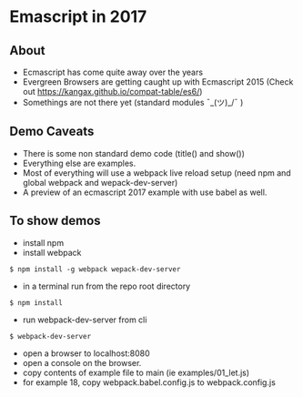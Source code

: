 # Emascript in 2017

## About
* Ecmascript has come quite away over the years
* Evergreen Browsers are getting caught up with Ecmascript 2015 (Check out https://kangax.github.io/compat-table/es6/)
* Somethings are not there yet (standard modules ¯\_(ツ)_/¯ )

## Demo Caveats
* There is some non standard demo code (title() and show())
* Everything else are examples.
* Most of everything will use a webpack live reload setup (need npm and global webpack and wepack-dev-server)
* A preview of an ecmascript 2017 example with use babel as well.

## To show demos
* install npm
* install webpack
```
$ npm install -g webpack wepack-dev-server
```

* in a terminal run from the repo root directory

```
$ npm install
```

* run webpack-dev-server from cli

```
$ webpack-dev-server
```

* open a browser to localhost:8080
* open a console on the browser.
* copy contents of example file to main (ie examples/01_let.js)
* for example 18, copy webpack.babel.config.js to webpack.config.js
